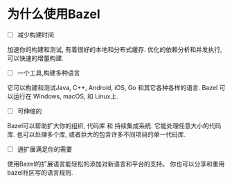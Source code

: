 # 为什么使用Bazel

* [ ] 减少构建时间

加速你的构建和测试, 有着很好的本地和分布式缓存. 优化的依赖分析和并发执行, 可以快速的增量构建.

* [ ] 一个工具,构建多种语言

它可以构建和测试Java, C++, Android, iOS, Go 和其它各种各样的语言. Bazel 可以运行在 Windows, macOS, 和 Linux上.

* [ ] 可伸缩的

Bazel可以帮助扩大你的组织, 代码库 和 持续集成系统. 它能处理任意大小的代码库. 也可以处理多个库, 或者巨大的包含许多不同项目的单一代码库.

* [ ] 通扩展满足你的需要 

使用Bazel的扩展语言能轻松的添加对新语言和平台的支持。 你也可以分享和重用bazel社区写的语言规则.

